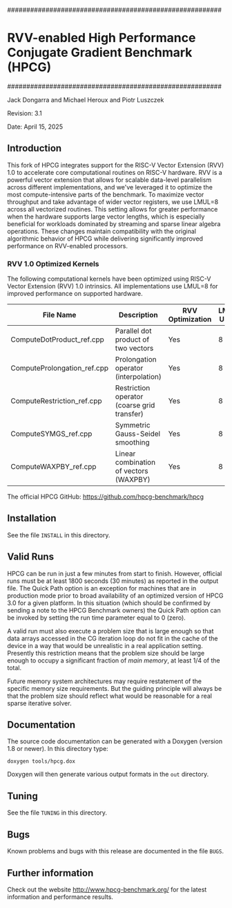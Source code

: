 ########################################################
# RVV-enabled High Performance Conjugate Gradient Benchmark (HPCG) #
########################################################

Jack Dongarra and Michael Heroux and Piotr Luszczek

Revision: 3.1

Date: April 15, 2025

## Introduction ##

This fork of HPCG integrates support for the RISC-V Vector Extension (RVV) 1.0 to accelerate core computational routines on RISC-V hardware. RVV is a powerful vector extension that allows for scalable data-level parallelism across different implementations, and we've leveraged it to optimize the most compute-intensive parts of the benchmark. 
To maximize vector throughput and take advantage of wider vector registers, we use LMUL=8 across all vectorized routines. This setting allows for greater performance when the hardware supports large vector lengths, which is especially beneficial for workloads dominated by streaming and sparse linear algebra operations. These changes maintain compatibility with the original algorithmic behavior of HPCG while delivering significantly improved performance on RVV-enabled processors. 


### RVV 1.0 Optimized Kernels

The following computational kernels have been optimized using RISC-V Vector Extension (RVV) 1.0 intrinsics. All implementations use LMUL=8 for improved performance on supported hardware.

| File Name                     | Description                                  | RVV Optimization | LMUL Used |
|------------------------------|----------------------------------------------|------------------|-----------|
| ComputeDotProduct_ref.cpp    | Parallel dot product of two vectors          | Yes              | 8         |
| ComputeProlongation_ref.cpp  | Prolongation operator (interpolation)        | Yes              | 8         |
| ComputeRestriction_ref.cpp   | Restriction operator (coarse grid transfer)  | Yes              | 8         |
| ComputeSYMGS_ref.cpp         | Symmetric Gauss-Seidel smoothing             | Yes              | 8         |
| ComputeWAXPBY_ref.cpp        | Linear combination of vectors (WAXPBY)       | Yes              | 8         |

The official HPCG GitHub: https://github.com/hpcg-benchmark/hpcg

## Installation ##

See the file `INSTALL` in this directory.

## Valid Runs ##

HPCG can be run in just a few minutes from start to finish.  However, official
runs must be at least 1800 seconds (30 minutes) as reported in the output file.
The Quick Path option is an exception for machines that are in production mode
prior to broad availability of an optimized version of HPCG 3.0 for a given platform.
In this situation (which should be confirmed by sending a note to the HPCG Benchmark
owners) the Quick Path option can be invoked by setting the run time parameter equal
to 0 (zero).

A valid run must also execute a problem size that is large enough so that data
arrays accessed in the CG iteration loop do not fit in the cache of the device
in a way that would be unrealistic in a real application setting.  Presently this
restriction means that the problem size should be large enough to occupy a
significant fraction of *main memory*, at least 1/4 of the total.

Future memory system architectures may require restatement of the specific memory
size requirements.  But the guiding principle will always be that the problem
size should reflect what would be reasonable for a real sparse iterative solver.

## Documentation ##

The source code documentation can be generated with a Doxygen (version 1.8 or
newer). In this directory type:

    doxygen tools/hpcg.dox

Doxygen will then generate various output formats in the `out` directory.

## Tuning ##

See the file `TUNING` in this directory.

## Bugs ##

Known problems and bugs with this release are documented in the file
`BUGS`.

## Further information ##

Check out  the website  http://www.hpcg-benchmark.org/ for the latest
information and performance results.
